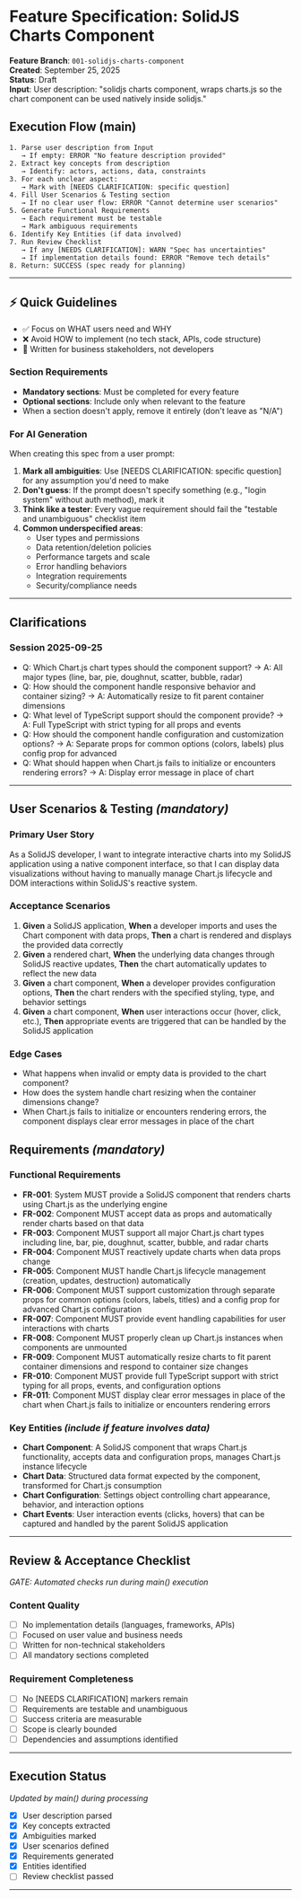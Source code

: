 # Feature Specification: SolidJS Charts Component

**Feature Branch**: `001-solidjs-charts-component`  
**Created**: September 25, 2025  
**Status**: Draft  
**Input**: User description: "solidjs charts component, wraps charts.js so the chart component can be used natively inside solidjs."

## Execution Flow (main)
```
1. Parse user description from Input
   → If empty: ERROR "No feature description provided"
2. Extract key concepts from description
   → Identify: actors, actions, data, constraints
3. For each unclear aspect:
   → Mark with [NEEDS CLARIFICATION: specific question]
4. Fill User Scenarios & Testing section
   → If no clear user flow: ERROR "Cannot determine user scenarios"
5. Generate Functional Requirements
   → Each requirement must be testable
   → Mark ambiguous requirements
6. Identify Key Entities (if data involved)
7. Run Review Checklist
   → If any [NEEDS CLARIFICATION]: WARN "Spec has uncertainties"
   → If implementation details found: ERROR "Remove tech details"
8. Return: SUCCESS (spec ready for planning)
```

---

## ⚡ Quick Guidelines
- ✅ Focus on WHAT users need and WHY
- ❌ Avoid HOW to implement (no tech stack, APIs, code structure)
- 👥 Written for business stakeholders, not developers

### Section Requirements
- **Mandatory sections**: Must be completed for every feature
- **Optional sections**: Include only when relevant to the feature
- When a section doesn't apply, remove it entirely (don't leave as "N/A")

### For AI Generation
When creating this spec from a user prompt:
1. **Mark all ambiguities**: Use [NEEDS CLARIFICATION: specific question] for any assumption you'd need to make
2. **Don't guess**: If the prompt doesn't specify something (e.g., "login system" without auth method), mark it
3. **Think like a tester**: Every vague requirement should fail the "testable and unambiguous" checklist item
4. **Common underspecified areas**:
   - User types and permissions
   - Data retention/deletion policies  
   - Performance targets and scale
   - Error handling behaviors
   - Integration requirements
   - Security/compliance needs

---

## Clarifications

### Session 2025-09-25
- Q: Which Chart.js chart types should the component support? → A: All major types (line, bar, pie, doughnut, scatter, bubble, radar)
- Q: How should the component handle responsive behavior and container sizing? → A: Automatically resize to fit parent container dimensions
- Q: What level of TypeScript support should the component provide? → A: Full TypeScript with strict typing for all props and events
- Q: How should the component handle configuration and customization options? → A: Separate props for common options (colors, labels) plus config prop for advanced
- Q: What should happen when Chart.js fails to initialize or encounters rendering errors? → A: Display error message in place of chart

---

## User Scenarios & Testing *(mandatory)*

### Primary User Story
As a SolidJS developer, I want to integrate interactive charts into my SolidJS application using a native component interface, so that I can display data visualizations without having to manually manage Chart.js lifecycle and DOM interactions within SolidJS's reactive system.

### Acceptance Scenarios
1. **Given** a SolidJS application, **When** a developer imports and uses the Chart component with data props, **Then** a chart is rendered and displays the provided data correctly
2. **Given** a rendered chart, **When** the underlying data changes through SolidJS reactive updates, **Then** the chart automatically updates to reflect the new data
3. **Given** a chart component, **When** a developer provides configuration options, **Then** the chart renders with the specified styling, type, and behavior settings
4. **Given** a chart component, **When** user interactions occur (hover, click, etc.), **Then** appropriate events are triggered that can be handled by the SolidJS application

### Edge Cases
- What happens when invalid or empty data is provided to the chart component?
- How does the system handle chart resizing when the container dimensions change?
- When Chart.js fails to initialize or encounters rendering errors, the component displays clear error messages in place of the chart

## Requirements *(mandatory)*

### Functional Requirements
- **FR-001**: System MUST provide a SolidJS component that renders charts using Chart.js as the underlying engine
- **FR-002**: Component MUST accept data as props and automatically render charts based on that data
- **FR-003**: Component MUST support all major Chart.js chart types including line, bar, pie, doughnut, scatter, bubble, and radar charts
- **FR-004**: Component MUST reactively update charts when data props change
- **FR-005**: Component MUST handle Chart.js lifecycle management (creation, updates, destruction) automatically
- **FR-006**: Component MUST support customization through separate props for common options (colors, labels, titles) and a config prop for advanced Chart.js configuration
- **FR-007**: Component MUST provide event handling capabilities for user interactions with charts
- **FR-008**: Component MUST properly clean up Chart.js instances when components are unmounted
- **FR-009**: Component MUST automatically resize charts to fit parent container dimensions and respond to container size changes
- **FR-010**: Component MUST provide full TypeScript support with strict typing for all props, events, and configuration options
- **FR-011**: Component MUST display clear error messages in place of the chart when Chart.js fails to initialize or encounters rendering errors

### Key Entities *(include if feature involves data)*
- **Chart Component**: A SolidJS component that wraps Chart.js functionality, accepts data and configuration props, manages Chart.js instance lifecycle
- **Chart Data**: Structured data format expected by the component, transformed for Chart.js consumption
- **Chart Configuration**: Settings object controlling chart appearance, behavior, and interaction options
- **Chart Events**: User interaction events (clicks, hovers) that can be captured and handled by the parent SolidJS application

---

## Review & Acceptance Checklist
*GATE: Automated checks run during main() execution*

### Content Quality
- [ ] No implementation details (languages, frameworks, APIs)
- [ ] Focused on user value and business needs
- [ ] Written for non-technical stakeholders
- [ ] All mandatory sections completed

### Requirement Completeness
- [ ] No [NEEDS CLARIFICATION] markers remain
- [ ] Requirements are testable and unambiguous  
- [ ] Success criteria are measurable
- [ ] Scope is clearly bounded
- [ ] Dependencies and assumptions identified

---

## Execution Status
*Updated by main() during processing*

- [x] User description parsed
- [x] Key concepts extracted
- [x] Ambiguities marked
- [x] User scenarios defined
- [x] Requirements generated
- [x] Entities identified
- [ ] Review checklist passed

---
